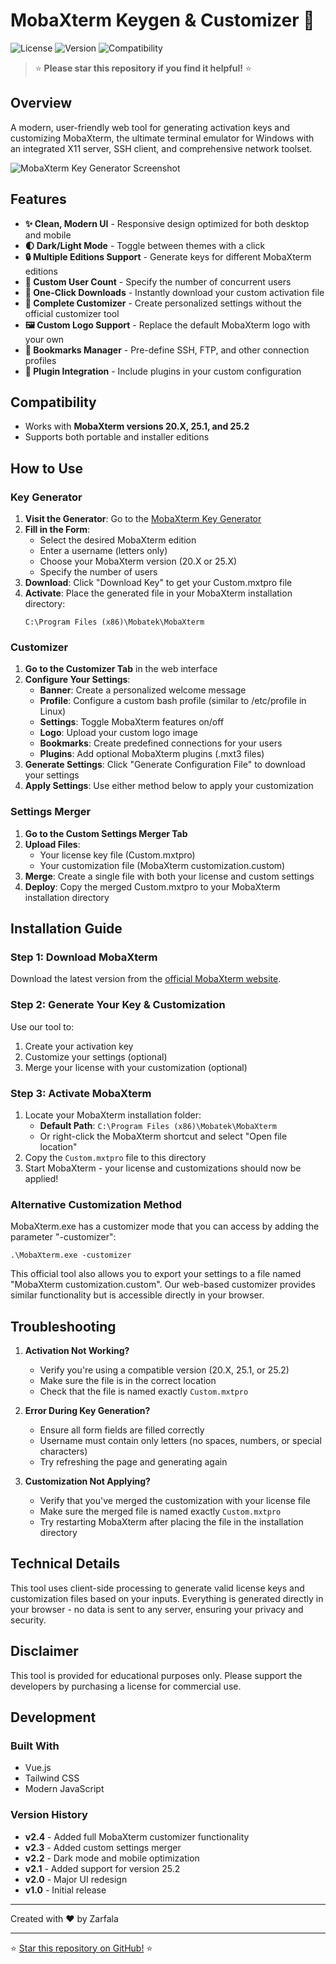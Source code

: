 # MobaXterm Keygen & Customizer 🚀

![License](https://img.shields.io/badge/License-MIT-blue.svg)
![Version](https://img.shields.io/badge/Version-v2.4-green.svg)
![Compatibility](https://img.shields.io/badge/Compatible-v20.X%20|%20v25.1%20|%20v25.2-orange)

> ⭐ **Please star this repository if you find it helpful!** ⭐

## Overview

A modern, user-friendly web tool for generating activation keys and customizing MobaXterm, the ultimate terminal emulator for Windows with an integrated X11 server, SSH client, and comprehensive network toolset.

![MobaXterm Key Generator Screenshot](https://d2bgqtsoaxm8w0.cloudfront.net/uploads/images/v2-4.png)

## Features

- **✨ Clean, Modern UI** - Responsive design optimized for both desktop and mobile
- **🌓 Dark/Light Mode** - Toggle between themes with a click
- **🔒 Multiple Editions Support** - Generate keys for different MobaXterm editions
- **👥 Custom User Count** - Specify the number of concurrent users
- **💾 One-Click Downloads** - Instantly download your custom activation file
- **🔧 Complete Customizer** - Create personalized settings without the official customizer tool
- **🖼️ Custom Logo Support** - Replace the default MobaXterm logo with your own
- **📑 Bookmarks Manager** - Pre-define SSH, FTP, and other connection profiles
- **🔌 Plugin Integration** - Include plugins in your custom configuration

## Compatibility

- Works with **MobaXterm versions 20.X, 25.1, and 25.2**
- Supports both portable and installer editions

## How to Use

### Key Generator

1. **Visit the Generator**: Go to the [MobaXterm Key Generator](https://moba-xterm-keygen.vercel.app/)
2. **Fill in the Form**:
   - Select the desired MobaXterm edition
   - Enter a username (letters only)
   - Choose your MobaXterm version (20.X or 25.X)
   - Specify the number of users
3. **Download**: Click "Download Key" to get your Custom.mxtpro file
4. **Activate**: Place the generated file in your MobaXterm installation directory:
   ```
   C:\Program Files (x86)\Mobatek\MobaXterm
   ```

### Customizer

1. **Go to the Customizer Tab** in the web interface
2. **Configure Your Settings**:
   - **Banner**: Create a personalized welcome message
   - **Profile**: Configure a custom bash profile (similar to /etc/profile in Linux)
   - **Settings**: Toggle MobaXterm features on/off
   - **Logo**: Upload your custom logo image
   - **Bookmarks**: Create predefined connections for your users
   - **Plugins**: Add optional MobaXterm plugins (.mxt3 files)
3. **Generate Settings**: Click "Generate Configuration File" to download your settings
4. **Apply Settings**: Use either method below to apply your customization

### Settings Merger

1. **Go to the Custom Settings Merger Tab**
2. **Upload Files**:
   - Your license key file (Custom.mxtpro)
   - Your customization file (MobaXterm customization.custom)
3. **Merge**: Create a single file with both your license and custom settings
4. **Deploy**: Copy the merged Custom.mxtpro to your MobaXterm installation directory

## Installation Guide

### Step 1: Download MobaXterm
Download the latest version from the [official MobaXterm website](https://mobaxterm.mobatek.net/download-home-edition.html).

### Step 2: Generate Your Key & Customization
Use our tool to:
1. Create your activation key
2. Customize your settings (optional)
3. Merge your license with your customization (optional)

### Step 3: Activate MobaXterm
1. Locate your MobaXterm installation folder:
   - **Default Path**: `C:\Program Files (x86)\Mobatek\MobaXterm`
   - Or right-click the MobaXterm shortcut and select "Open file location"
2. Copy the `Custom.mxtpro` file to this directory
3. Start MobaXterm - your license and customizations should now be applied!

### Alternative Customization Method

MobaXterm.exe has a customizer mode that you can access by adding the parameter "-customizer":

```
.\MobaXterm.exe -customizer
```

This official tool also allows you to export your settings to a file named "MobaXterm customization.custom". Our web-based customizer provides similar functionality but is accessible directly in your browser.

## Troubleshooting

1. **Activation Not Working?**
   - Verify you're using a compatible version (20.X, 25.1, or 25.2)
   - Make sure the file is in the correct location
   - Check that the file is named exactly `Custom.mxtpro`

2. **Error During Key Generation?**
   - Ensure all form fields are filled correctly
   - Username must contain only letters (no spaces, numbers, or special characters)
   - Try refreshing the page and generating again

3. **Customization Not Applying?**
   - Verify that you've merged the customization with your license file
   - Make sure the merged file is named exactly `Custom.mxtpro`
   - Try restarting MobaXterm after placing the file in the installation directory

## Technical Details

This tool uses client-side processing to generate valid license keys and customization files based on your inputs. Everything is generated directly in your browser - no data is sent to any server, ensuring your privacy and security.

## Disclaimer

This tool is provided for educational purposes only. Please support the developers by purchasing a license for commercial use.

## Development

### Built With
- Vue.js
- Tailwind CSS
- Modern JavaScript

### Version History
- **v2.4** - Added full MobaXterm customizer functionality
- **v2.3** - Added custom settings merger
- **v2.2** - Dark mode and mobile optimization
- **v2.1** - Added support for version 25.2
- **v2.0** - Major UI redesign
- **v1.0** - Initial release

---

Created with ❤️ by Zarfala

---

⭐ [Star this repository on GitHub!](https://github.com/zarfadev/MobaXterm-Keygen) ⭐
